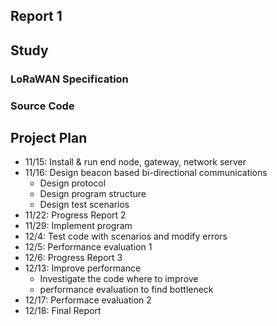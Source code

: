 Report 1
---



## Study

### LoRaWAN Specification

### Source Code

## Project Plan

- 11/15: Install & run end node, gateway, network server
- 11/16: Design beacon based bi-directional communications
  * Design protocol
  * Design program structure
  * Design test scenarios
- 11/22: Progress Report 2
- 11/29: Implement program
- 12/4: Test code with scenarios and modify errors
- 12/5: Performance evaluation 1
- 12/6: Progress Report 3
- 12/13: Improve performance
  * Investigate the code where to improve
  * performance evaluation to find bottleneck
- 12/17: Performace evaluation 2
- 12/18: Final Report

